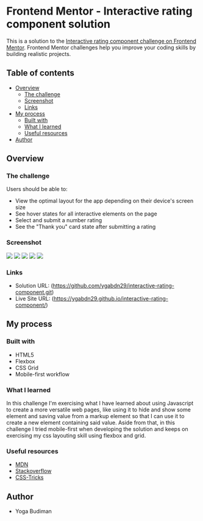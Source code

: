# Frontend Mentor - Interactive rating component solution

This is a solution to the [Interactive rating component challenge on Frontend Mentor](https://www.frontendmentor.io/challenges/interactive-rating-component-koxpeBUmI). Frontend Mentor challenges help you improve your coding skills by building realistic projects.

## Table of contents

- [Overview](#overview)
  - [The challenge](#the-challenge)
  - [Screenshot](#screenshot)
  - [Links](#links)
- [My process](#my-process)
  - [Built with](#built-with)
  - [What I learned](#what-i-learned)
  - [Useful resources](#useful-resources)
- [Author](#author)

## Overview

### The challenge

Users should be able to:

- View the optimal layout for the app depending on their device's screen size
- See hover states for all interactive elements on the page
- Select and submit a number rating
- See the "Thank you" card state after submitting a rating

### Screenshot

![](./screenshot/desktop-design.png)
![](./screenshot/active-states.png)
![](./screenshot/desktop-thank-you-state.png)
![](./screenshot/mobile-design.png)
![](./screenshot/mobile-thank-you-state.png)

### Links

- Solution URL: (https://github.com/ygabdn29/interactive-rating-component.git)
- Live Site URL: (https://ygabdn29.github.io/interactive-rating-component/)

## My process

### Built with

- HTML5
- Flexbox
- CSS Grid
- Mobile-first workflow

### What I learned

In this challenge I'm exercising what I have learned about using Javascript to create a more versatile web pages, like using it to hide and show some element and saving value from a markup element so that I can use it to create a new element containing said value. Aside from that, in this challenge I tried mobile-first when developing the solution and keeps on exercising my css layouting skill using flexbox and grid.

### Useful resources

- [MDN](https://developer.mozilla.org/en-US/)
- [Stackoverflow](https://stackoverflow.com/)
- [CSS-Tricks](https://css-tricks.com/snippets/css/complete-guide-grid/)

## Author

- Yoga Budiman
